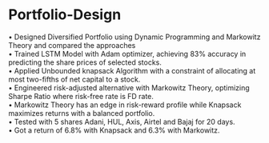 # Portfolio-Design
• Designed Diversified Portfolio using Dynamic Programming and Markowitz Theory and compared the approaches   
• Trained LSTM Model with Adam optimizer, achieving 83% accuracy in predicting the share prices of selected stocks.  
• Applied Unbounded knapsack Algorithm with a constraint of allocating at most two-fifths of net capital to a stock.  
• Engineered risk-adjusted alternative with Markowitz Theory, optimizing Sharpe Ratio where risk-free rate is FD rate.  
• Markowitz Theory has an edge in risk-reward profile while Knapsack maximizes returns with a balanced portfolio.  
• Tested with 5 shares Adani, HUL, Axis, Airtel and Bajaj for 20 days.  
• Got a return of 6.8% with Knapsack and 6.3% with Markowitz.  
